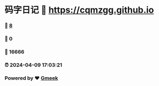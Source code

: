 # 码字日记 :link: https://cqmzgg.github.io 
### :page_facing_up: [8](https://cqmzgg.github.io/tag.html) 
### :speech_balloon: 0 
### :hibiscus: 16666 
### :alarm_clock: 2024-04-09 17:03:21 
### Powered by :heart: [Gmeek](https://github.com/Meekdai/Gmeek)
